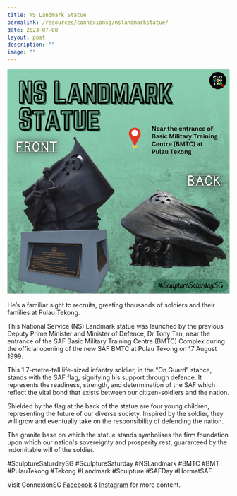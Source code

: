 ```yaml
---
title: NS Landmark Statue
permalink: /resources/connexionsg/nslandmarkstatue/
date: 2023-07-08
layout: post
description: ""
image: ""
---
```

![](/images/connexionsg/2023/ns%20landmark.png)

He’s a familiar sight to recruits, greeting thousands of soldiers and their families at Pulau Tekong.

This National Service (NS) Landmark statue was launched by the previous Deputy Prime Minister and Minister of Defence, Dr Tony Tan, near the entrance of the SAF Basic Military Training Centre (BMTC) Complex during the official opening of the new SAF BMTC at Pulau Tekong on 17 August 1999.

This 1.7-metre-tall life-sized infantry soldier, in the “On Guard” stance, stands with the SAF flag, signifying his support through defence. It represents the readiness, strength, and determination of the SAF which reflect the vital bond that exists between our citizen-soldiers and the nation.

Shielded by the flag at the back of the statue are four young children, representing the future of our diverse society. Inspired by the soldier, they will grow and eventually take on the responsibility of defending the nation.

The granite base on which the statue stands symbolises the firm foundation upon which our nation's sovereignty and prosperity rest, guaranteed by the indomitable will of the soldier.

#SculptureSaturdaySG #SculptureSaturday #NSLandmark #BMTC #BMT #PulauTekong #Tekong #Landmark #Sculpture #SAFDay #HormatSAF

Visit ConnexionSG <a target="_blank" href="https://www.facebook.com/ConnexionSG">Facebook</a> &amp; <a target="_blank" href="https://www.instagram.com/connexionsg/">Instagram</a> for more content.